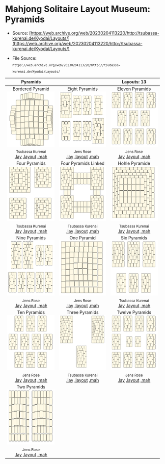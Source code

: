 # Mahjong Solitaire Layout Museum: Pyramids
* Source: [https://web.archive.org/web/20230204113220/http://tsubassa-kurenai.de/Kyodai/Layouts/](https://web.archive.org/web/20230204113220/http://tsubassa-kurenai.de/Kyodai/Layouts/)

* File Source:  
<sub>```https://web.archive.org/web/20230204113220/http://tsubassa-kurenai.de/Kyodai/Layouts/```</sub>


|Pyramids||Layouts: 13|
|:--:|:--:|:--:|
|Bordered Pyramid<br><img src="./bordered_pyramid.svg" height="180" width="175"><br> <sub>Tsubassa Kurenai</sub> <br>[.lay](./bordered_pyramid.lay)  [.layout](./bordered_pyramid.layout)  [.mah](./bordered_pyramid.mah) |Eight Pyramids<br><img src="./eight_pyramids.svg" height="180" width="175"><br> <sub>Jens Rose</sub> <br>[.lay](./eight_pyramids.lay)  [.layout](./eight_pyramids.layout)  [.mah](./eight_pyramids.mah) |Eleven Pyramids<br><img src="./eleven_pyramids.svg" height="180" width="175"><br> <sub>Jens Rose</sub> <br>[.lay](./eleven_pyramids.lay)  [.layout](./eleven_pyramids.layout)  [.mah](./eleven_pyramids.mah) |
|Four Pyramids<br><img src="./four_pyramids.svg" height="180" width="175"><br> <sub>Tsubassa Kurenai</sub> <br>[.lay](./four_pyramids.lay)  [.layout](./four_pyramids.layout)  [.mah](./four_pyramids.mah) |Four Pyramids Linked<br><img src="./four_pyramids_linked.svg" height="180" width="175"><br> <sub>Tsubassa Kurenai</sub> <br>[.lay](./four_pyramids_linked.lay)  [.layout](./four_pyramids_linked.layout)  [.mah](./four_pyramids_linked.mah) |Hohle Pyramide<br><img src="./hohle_pyramide.svg" height="180" width="175"><br> <sub>Tsubassa Kurenai</sub> <br>[.lay](./hohle_pyramide.lay)  [.layout](./hohle_pyramide.layout)  [.mah](./hohle_pyramide.mah) |
|Nine Pyramids<br><img src="./nine_pyramids.svg" height="180" width="175"><br> <sub>Jens Rose</sub> <br>[.lay](./nine_pyramids.lay)  [.layout](./nine_pyramids.layout)  [.mah](./nine_pyramids.mah) |One Pyramid<br><img src="./one_pyramid.svg" height="180" width="175"><br> <sub>Jens Rose</sub> <br>[.lay](./one_pyramid.lay)  [.layout](./one_pyramid.layout)  [.mah](./one_pyramid.mah) |Six Pyramids<br><img src="./six_pyramids.svg" height="180" width="175"><br> <sub>Tsubassa Kurenai</sub> <br>[.lay](./six_pyramids.lay)  [.layout](./six_pyramids.layout)  [.mah](./six_pyramids.mah) |
|Ten Pyramids<br><img src="./ten_pyramids.svg" height="180" width="175"><br> <sub>Jens Rose</sub> <br>[.lay](./ten_pyramids.lay)  [.layout](./ten_pyramids.layout)  [.mah](./ten_pyramids.mah) |Three Pyramids<br><img src="./three_pyramids.svg" height="180" width="175"><br> <sub>Tsubassa Kurenai</sub> <br>[.lay](./three_pyramids.lay)  [.layout](./three_pyramids.layout)  [.mah](./three_pyramids.mah) |Twelve Pyramids<br><img src="./twelve_pyramids.svg" height="180" width="175"><br> <sub>Jens Rose</sub> <br>[.lay](./twelve_pyramids.lay)  [.layout](./twelve_pyramids.layout)  [.mah](./twelve_pyramids.mah) |
|Two Pyramids<br><img src="./two_pyramids.svg" height="180" width="175"><br> <sub>Jens Rose</sub> <br>[.lay](./two_pyramids.lay)  [.layout](./two_pyramids.layout)  [.mah](./two_pyramids.mah) |||
